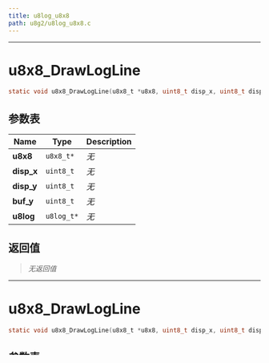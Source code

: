 ```yaml
---
title: u8log_u8x8
path: u8g2/u8log_u8x8.c
---
```

--------------------------------------------------
# u8x8_DrawLogLine

```c
static void u8x8_DrawLogLine(u8x8_t *u8x8, uint8_t disp_x, uint8_t disp_y, uint8_t buf_y, u8log_t *u8log)
```


## 参数表

Name | Type | Description
-----|------|--------------
**u8x8**|`u8x8_t*`| *无*
**disp_x**|`uint8_t`| *无*
**disp_y**|`uint8_t`| *无*
**buf_y**|`uint8_t`| *无*
**u8log**|`u8log_t*`| *无*

## 返回值

> *无返回值*


--------------------------------------------------
# u8x8_DrawLogLine

```c
static void u8x8_DrawLogLine(u8x8_t *u8x8, uint8_t disp_x, uint8_t disp_y, uint8_t buf_y, u8log_t *u8log)
```


## 参数表

Name | Type | Description
-----|------|--------------
**u8x8**|`u8x8_t*`| *无*
**disp_x**|`uint8_t`| *无*
**disp_y**|`uint8_t`| *无*
**buf_y**|`uint8_t`| *无*
**u8log**|`u8log_t*`| *无*

## 返回值

> *无返回值*


